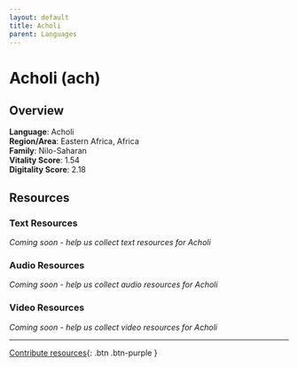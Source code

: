 ```yaml
---
layout: default
title: Acholi
parent: Languages
---
```


# Acholi (ach)

## Overview

**Language**: Acholi  
**Region/Area**: Eastern Africa, Africa  
**Family**: Nilo-Saharan  
**Vitality Score**: 1.54  
**Digitality Score**: 2.18  

## Resources

### Text Resources
*Coming soon - help us collect text resources for Acholi*

### Audio Resources
*Coming soon - help us collect audio resources for Acholi*

### Video Resources
*Coming soon - help us collect video resources for Acholi*

---

[Contribute resources](https://fairtrain.github.io/){: .btn .btn-purple }
